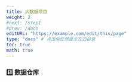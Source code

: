 ```yaml
---
title: 大数据项目
weight: 2
#next: /step1
#prev: /docs
editURL: "https://example.com/edit/this/page"
type: "docs" # 点击后任然显示左边目录
toc: true
math: true
---
```


### 1️⃣ 数据仓库